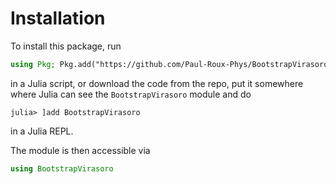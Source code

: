 # Installation

To install this package, run

```julia
using Pkg; Pkg.add("https://github.com/Paul-Roux-Phys/BootstrapVirasoro.git")
```

in a Julia script, or download the code from the repo, put it somewhere where Julia can see the `BootstrapVirasoro` module and do

```julia-repl
julia> ]add BootstrapVirasoro
```

in a Julia REPL.

The module is then accessible via

```julia
using BootstrapVirasoro
```
